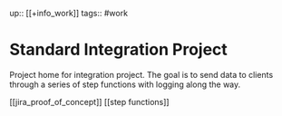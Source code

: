 up:: [[+info_work]]
tags:: #work 

# Standard Integration Project
Project home for integration project.
The goal is to send data to clients through a series of step functions with logging along the way.

[[jira_proof_of_concept]]
[[step functions]]
